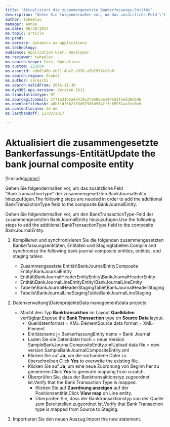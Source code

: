 ```yaml
---
title: "Aktualisiert die zusammengesetzte Bankerfassungs-Entität"
description: "Gehen Sie folgendermaßen vor, um das zusätzliche Feld \"BankTransactionType\" der zusammengesetzten BankJournalEntity hinzuzufügen."
author: twheeloc
manager: AnnBe
ms.date: 06/20/2017
ms.topic: article
ms.prod: 
ms.service: dynamics-ax-applications
ms.technology: 
audience: Application User, Developer
ms.reviewer: twheeloc
ms.search.scope: Core, Operations
ms.custom: 221654
ms.assetid: adb8146b-eb21-4be2-a338-a5b299fcc9a0
ms.search.region: Global
ms.author: saraschi
ms.search.validFrom: 2016-11-30
ms.dyn365.ops.version: Version 1611
ms.translationtype: HT
ms.sourcegitcommit: 2771a31b5a4d418a27de0ebe1945d1fed2d8d6d6
ms.openlocfilehash: a8b11df3b21f8d97986d934ff3c65931aa7ee0c6
ms.contentlocale: de-de
ms.lasthandoff: 11/03/2017

---
```


# <a name="update-the-bank-journal-composite-entity"></a><span data-ttu-id="e3f50-103">Aktualisiert die zusammengesetzte Bankerfassungs-Entität</span><span class="sxs-lookup"><span data-stu-id="e3f50-103">Update the bank journal composite entity</span></span>

[!include[banner](../includes/banner.md)]


<span data-ttu-id="e3f50-104">Gehen Sie folgendermaßen vor, um das zusätzliche Feld "BankTransactionType" der zusammengesetzten BankJournalEntity hinzuzufügen.</span><span class="sxs-lookup"><span data-stu-id="e3f50-104">The following steps are needed in order to add the additional BankTransactionType field to the composite BankJournalEntity.</span></span>

<span data-ttu-id="e3f50-105">Gehen Sie folgendermaßen vor, um den BankTransactionType-Feld der zusammengesetzten BankJournalEntity hinzuzufügen.</span><span class="sxs-lookup"><span data-stu-id="e3f50-105">Use the following steps to add the additional BankTransactionType field to the composite BankJournalEntity.</span></span>

1.  <span data-ttu-id="e3f50-106">Kompilieren und synchronisieren Sie die folgenden zusammengesetzten Bankerfassungsentitäten, Entitäten und Stagingtabellen:</span><span class="sxs-lookup"><span data-stu-id="e3f50-106">Compile and synchronize the following bank journal composite entities, entities, and staging tables:</span></span>
    -   <span data-ttu-id="e3f50-107">Zusammengesetzte Entität\\BankJournalEntity</span><span class="sxs-lookup"><span data-stu-id="e3f50-107">Composite Entity\\BankJournalEntity</span></span>
    -   <span data-ttu-id="e3f50-108">Entität\\BankJournalHeaderEntity</span><span class="sxs-lookup"><span data-stu-id="e3f50-108">Entity\\BankJournalHeaderEntity</span></span>
    -   <span data-ttu-id="e3f50-109">Entität\\BankJournalLineEntity</span><span class="sxs-lookup"><span data-stu-id="e3f50-109">Entity\\BankJournalLineEntity</span></span>
    -   <span data-ttu-id="e3f50-110">Tabelle\\BankJournalHeaderStaging</span><span class="sxs-lookup"><span data-stu-id="e3f50-110">Table\\BankJournalHeaderStaging</span></span>
    -   <span data-ttu-id="e3f50-111">Tabelle\\BankJournalLineStaging</span><span class="sxs-lookup"><span data-stu-id="e3f50-111">Table\\BankJournalLineStaging</span></span>

2.  <span data-ttu-id="e3f50-112">Datenverwaltung\\Datenprojekte</span><span class="sxs-lookup"><span data-stu-id="e3f50-112">Data management\\data projects</span></span>
    -   <span data-ttu-id="e3f50-113">Macht den Typ **Banktransaktion** im Layout **Quelldaten** verfügbar.</span><span class="sxs-lookup"><span data-stu-id="e3f50-113">Expose the **Bank Transaction** type on **Source Data** layout.</span></span>
        -   <span data-ttu-id="e3f50-114">Quelldatenformat = XML-Element</span><span class="sxs-lookup"><span data-stu-id="e3f50-114">Source data format = XML-Element</span></span>
        -   <span data-ttu-id="e3f50-115">Entitätsname j= Bankerfassung</span><span class="sxs-lookup"><span data-stu-id="e3f50-115">Entity name = Bank Journal</span></span>
        -   <span data-ttu-id="e3f50-116">Laden Sie die Datendatei hoch = neue Version SampleBankJournalCompositeEntity.xml</span><span class="sxs-lookup"><span data-stu-id="e3f50-116">Upload data file = new version SampleBankJournalCompositeEntity.xml</span></span>
        -   <span data-ttu-id="e3f50-117">Klicken Sie auf **Ja**, um die vorhandene Datei zu überschreiben.</span><span class="sxs-lookup"><span data-stu-id="e3f50-117">Click **Yes** to overwrite the existing file.</span></span>
        -   <span data-ttu-id="e3f50-118">Klicken Sie auf **Ja**, um eine neue Zuordnung von Beginn her zu generieren.</span><span class="sxs-lookup"><span data-stu-id="e3f50-118">Click **Yes** to generate mapping from scratch.</span></span>
        -   <span data-ttu-id="e3f50-119">Überprüfen Sie, dass der Banktransaktionstyp zugeordnet ist.</span><span class="sxs-lookup"><span data-stu-id="e3f50-119">Verify that the Bank Transaction Type is mapped.</span></span>
            -   <span data-ttu-id="e3f50-120">Klicken Sie auf **Zuordnung anzeigen** auf der Positionsentität.</span><span class="sxs-lookup"><span data-stu-id="e3f50-120">Click **View map** on Line entity.</span></span>
            -   <span data-ttu-id="e3f50-121">Überprüfen Sie, dass der Banktransaktionstyp von der Quelle zum Bereitstellen zugeordnet ist.</span><span class="sxs-lookup"><span data-stu-id="e3f50-121">Verify that Bank Transaction type is mapped from Source to Staging.</span></span>

3.  <span data-ttu-id="e3f50-122">Importieren Sie den neuen Auszug.</span><span class="sxs-lookup"><span data-stu-id="e3f50-122">Import the new statement.</span></span>





